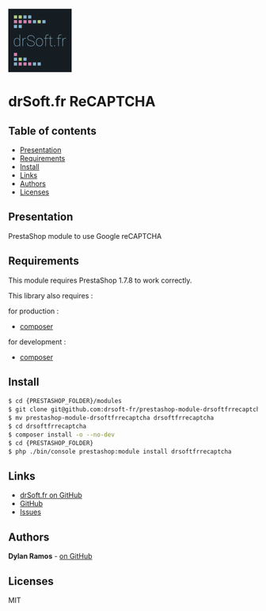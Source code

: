 ![drSoft.fr](logo.png)

# drSoft.fr ReCAPTCHA

## Table of contents

- [Presentation](#Presentation)
- [Requirements](#Requirements)
- [Install](#Install)
- [Links](#Links)
- [Authors](#Authors)
- [Licenses](#Licenses)

## Presentation

PrestaShop module to use Google reCAPTCHA

## Requirements

This module requires PrestaShop 1.7.8 to work correctly.

This library also requires :

for production :

- [composer](https://getcomposer.org/)

for development :

- [composer](https://getcomposer.org/)

## Install

```bash
$ cd {PRESTASHOP_FOLDER}/modules
$ git clone git@github.com:drsoft-fr/prestashop-module-drsoftfrrecaptcha.git
$ mv prestashop-module-drsoftfrrecaptcha drsoftfrrecaptcha
$ cd drsoftfrrecaptcha
$ composer install -o --no-dev
$ cd {PRESTASHOP_FOLDER}
$ php ./bin/console prestashop:module install drsoftfrrecaptcha
```

## Links

- [drSoft.fr on GitHub](https://github.com/drsoft-fr)
- [GitHub](https://github.com/drsoft-fr/prestashop-module-drsoftfrrecaptcha)
- [Issues](https://github.com/drsoft-fr/prestashop-module-drsoftfrrecaptcha/issues)

## Authors

**Dylan Ramos** - [on GitHub](https://github.com/dylan-ramos)

## Licenses

MIT
